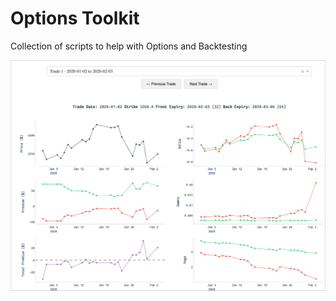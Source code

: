 # Options Toolkit

Collection of scripts to help with Options and Backtesting

![intro.png](assets/trade-plotter.png)

